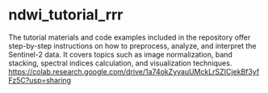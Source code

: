 # ndwi_tutorial_rrr
The tutorial materials and code examples included in the repository offer step-by-step instructions on how to preprocess, analyze, and interpret the Sentinel-2 data. It covers topics such as image normalization, band stacking, spectral indices calculation, and visualization techniques.
https://colab.research.google.com/drive/1a74okZyyauUMckLrSZICjekBf3yfFz5C?usp=sharing
